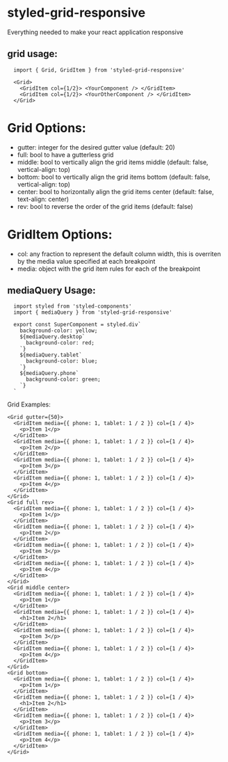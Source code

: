 # styled-grid-responsive
Everything needed to make your react application responsive

## grid usage:
```
  import { Grid, GridItem } from 'styled-grid-responsive'

  <Grid>
    <GridItem col={1/2}> <YourComponent /> </GridItem>
    <GridItem col={1/2}> <YourOtherComponent /> </GridItem>
  </Grid>

```
# Grid Options:
  * gutter: integer for the desired gutter value (default: 20)
  * full: bool to have a gutterless grid
  * middle: bool to vertically align the grid items middle (default: false, vertical-align: top)
  * bottom: bool to vertically align the grid items bottom (default: false, vertical-align: top)
  * center: bool to horizontally align the grid items center (default: false, text-align: center)
  * rev: bool to reverse the order of the grid items (default: false)

# GridItem Options:
  * col: any fraction to represent the default column width, this is overriten by the media value specified at each breakpoint
  * media: object with the grid item rules for each of the breakpoint


## mediaQuery Usage:
```
  import styled from 'styled-components'
  import { mediaQuery } from 'styled-grid-responsive'

  export const SuperComponent = styled.div`
    background-color: yellow;
    ${mediaQuery.desktop`
      background-color: red;
    `}
    ${mediaQuery.tablet`
      background-color: blue;
    `}
    ${mediaQuery.phone`
      background-color: green;
    `}
  `

```


Grid Examples:
```
<Grid gutter={50}>
  <GridItem media={{ phone: 1, tablet: 1 / 2 }} col={1 / 4}>
    <p>Item 1</p>
  </GridItem>
  <GridItem media={{ phone: 1, tablet: 1 / 2 }} col={1 / 4}>
    <p>Item 2</p>
  </GridItem>
  <GridItem media={{ phone: 1, tablet: 1 / 2 }} col={1 / 4}>
    <p>Item 3</p>
  </GridItem>
  <GridItem media={{ phone: 1, tablet: 1 / 2 }} col={1 / 4}>
    <p>Item 4</p>
  </GridItem>
</Grid>
<Grid full rev>
  <GridItem media={{ phone: 1, tablet: 1 / 2 }} col={1 / 4}>
    <p>Item 1</p>
  </GridItem>
  <GridItem media={{ phone: 1, tablet: 1 / 2 }} col={1 / 4}>
    <p>Item 2</p>
  </GridItem>
  <GridItem media={{ phone: 1, tablet: 1 / 2 }} col={1 / 4}>
    <p>Item 3</p>
  </GridItem>
  <GridItem media={{ phone: 1, tablet: 1 / 2 }} col={1 / 4}>
    <p>Item 4</p>
  </GridItem>
</Grid>
<Grid middle center>
  <GridItem media={{ phone: 1, tablet: 1 / 2 }} col={1 / 4}>
    <p>Item 1</p>
  </GridItem>
  <GridItem media={{ phone: 1, tablet: 1 / 2 }} col={1 / 4}>
    <h1>Item 2</h1>
  </GridItem>
  <GridItem media={{ phone: 1, tablet: 1 / 2 }} col={1 / 4}>
    <p>Item 3</p>
  </GridItem>
  <GridItem media={{ phone: 1, tablet: 1 / 2 }} col={1 / 4}>
    <p>Item 4</p>
  </GridItem>
</Grid>
<Grid bottom>
  <GridItem media={{ phone: 1, tablet: 1 / 2 }} col={1 / 4}>
    <p>Item 1</p>
  </GridItem>
  <GridItem media={{ phone: 1, tablet: 1 / 2 }} col={1 / 4}>
    <h1>Item 2</h1>
  </GridItem>
  <GridItem media={{ phone: 1, tablet: 1 / 2 }} col={1 / 4}>
    <p>Item 3</p>
  </GridItem>
  <GridItem media={{ phone: 1, tablet: 1 / 2 }} col={1 / 4}>
    <p>Item 4</p>
  </GridItem>
</Grid>
```
